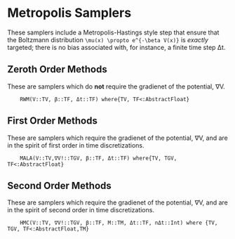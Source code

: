 # Metropolis Samplers

These samplers include a Metropolis-Hastings style step that ensure that the Boltzmann distribution ``\mu(x) \propto e^{-\beta V(x)}`` is _exactly_ targeted; there is no bias associated with, for instance, a finite time step Δt.

## Zeroth Order Methods
These are samplers which do __not__ require the gradienet of the potential, ∇V.

```@docs
    RWM(V::TV, β::TF, Δt::TF) where{TV, TF<:AbstractFloat}
```

## First Order Methods
These are samplers which require the gradienet of the potential, ∇V, and are in
the spirit of first order in time discretizations.

```@docs
    MALA(V::TV,∇V!::TGV, β::TF, Δt::TF) where{TV, TGV, TF<:AbstractFloat}
```

## Second Order Methods
These are samplers which require the gradienet of the potential, ∇V, and are in
the spirit of second order in time discretizations.

```@docs
    HMC(V::TV, ∇V!::TGV, β::TF, M::TM, Δt::TF, nΔt::Int) where {TV, TGV, TF<:AbstractFloat,TM}
```